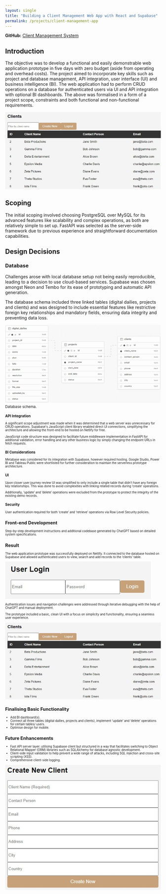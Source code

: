 ```yaml
---
layout: single
title: "Building a Client Management Web App with React and Supabase"
permalink: /projects/client-management-app
---
```


**GitHub:** [Client Management System](https://github.com/adobiss/db-api-frontend)

## Introduction

The objective was to develop a functional and easily demonstrable web application prototype in five days with zero budget (aside from operating and overhead costs). The project aimed to incorporate key skills such as project and database management, API integration, user interface (UI) and business intelligence (BI). The web application had to perform CRUD operations on a database for authenticated users via UI and API integration with optional BI dashboards. The above was formalised in a form of a project scope, constraints and both functional and non-functional requirements.

![Main page](/assets/images/db-api-main-page.jpg)

## Scoping

The initial scoping involved choosing PostgreSQL over MySQL for its advanced features like scalability and complex operations, as both are relatively simple to set up. FastAPI was selected as the server-side framework due to previous experience and straightforward documentation capabilities.

## Design Decisions

### Database

Challenges arose with local database setup not being easily reproducible, leading to a decision to use cloud-based services. Supabase was chosen amongst Neon and Tembo for its ease of prototyping and automatic API generation.

The database schema included three linked tables (digital dailies, projects and clients) and was designed to include essential features like restrictive foreign key relationships and mandatory fields, ensuring data integrity and preventing data loss.

![Database schema](/assets/images/db-api-schema.png)
<small>Database schema.<small>

### API Integration

A significant scope adjustment was made when it was determined that a web server was unnecessary for CRUD operations. Supabase's JavaScript client library enabled direct UI connections, simplifying the architecture and allowing the front-end to be hosted on Netlify for free.

JavaScript code structure was designed to facilitate future middleware implementation in FastAPI for additional validation, error handling and any other business logic by simply changing the endpoint URLs in fetch requests.

### BI Considerations

Metabase was considered for its integration with Supabase, however required hosting. Google Studio, Power BI and Tableau Public were shortlisted for further consideration to maintain the serverless prototype architecture.

### UI

Upon closer user journey review UI was simplified to only include a single table that didn’t have any foreign key relationships. This was done to avoid complexities with linking related records during ‘create’ operations.

Additionally, ‘update’ and ‘delete’ operations were excluded from the prototype to protect the integrity of the existing demo records.

### Security

User authentication required for both ‘create’ and ‘retrieve’ operations via Row Level Security policies.

## Front-end Development

Step-by-step development instructions and additional codebase generated by ChatGPT based on detailed system specifications.

## Result

The web application prototype was successfully deployed on Netlify. It connected to the database hosted on Supabase and allowed authenticated users to view, search and add records to the ‘clients’ table.

![Login page](/assets/images/db-api-login-page.jpg)

Authentication issues and navigation challenges were addressed through iterative debugging with the help of ChatGPT and manual deployment.

The prototype included a basic, clean UI with a focus on simplicity and functionality, ensuring a seamless user experience.

![Main page](/assets/images/db-api-main-page.jpg)

## Finalising Basic Functionality

- Add BI dashboard(s).
- Connect all three tables (digital dailies, projects and clients), implement ‘update’ and ‘delete’ operations for certain tables/ users.
- Optimise design for mobile.

## Future Enhancements

- Fast API server layer: utilising Supabase client but structured in a way that facilitates switching to Object Relational Mapper (ORM) libraries such as SQLAlchemy for database agnostic development.
- Client-side input validation to help prevent a wide range of attacks, including SQL injection and cross-site scripting (XSS).
- Comprehensive client-side logging.

![Create new client page](/assets/images/db-api-create-new-page.jpg)